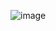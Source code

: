 ![image](https://user-images.githubusercontent.com/78503550/231086123-18aa7841-2e4f-4714-8bdf-b5ce22183333.png)
